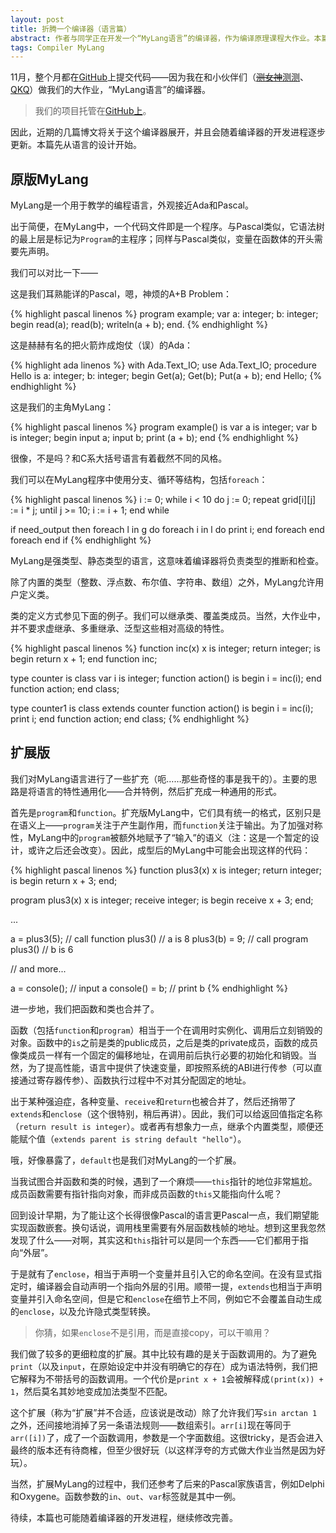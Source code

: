 ```yaml
---
layout: post
title: 折腾一个编译器（语言篇）
abstract: 作者与同学正在开发一个“MyLang语言”的编译器，作为编译原理课程大作业。本篇介绍MyLang语言及我们对语言的扩展。
tags: Compiler MyLang
---
```


11月，整个月都在[GitHub](https://github.com/hczhcz)上提交代码——因为我在和小伙伴们（[<del>测女神</del>测测](http://gaocegege.com/)、[QKQ](https://github.com/qikangqi)）做我们的大作业，“MyLang语言”的编译器。

> 我们的项目托管在[GitHub上](https://github.com/gaocegege/CompilerLab)。

因此，近期的几篇博文将关于这个编译器展开，并且会随着编译器的开发进程逐步更新。本篇先从语言的设计开始。

原版MyLang
---

MyLang是一个用于教学的编程语言，外观接近Ada和Pascal。

出于简便，在MyLang中，一个代码文件即是一个程序。与Pascal类似，它语法树的最上层是标记为`Program`的主程序；同样与Pascal类似，变量在函数体的开头需要先声明。

我们可以对比一下——

这是我们耳熟能详的Pascal，嗯，神烦的A+B Problem：

{% highlight pascal linenos %}
program example;
var
  a: integer;
  b: integer;
begin
  read(a);
  read(b);
  writeln(a + b);
end.
{% endhighlight %}

这是赫赫有名的把火箭炸成炮仗（误）的Ada：

{% highlight ada linenos %}
with Ada.Text_IO; use Ada.Text_IO;
procedure Hello is
  a: integer;
  b: integer;
begin
  Get(a);
  Get(b);
  Put(a + b);
end Hello;
{% endhighlight %}

这是我们的主角MyLang：

{% highlight pascal linenos %}
program example()
is
  var a is integer;
  var b is integer;
begin
  input a;
  input b;
  print (a + b);
end
{% endhighlight %}

很像，不是吗？和C系大括号语言有着截然不同的风格。

我们可以在MyLang程序中使用分支、循环等结构，包括`foreach`：

{% highlight pascal linenos %}
i := 0;
while i < 10 do
  j := 0;
  repeat
    grid[i][j] := i * j;
  until j >= 10;
  i := i + 1;
end while

if need_output then
  foreach l in g do
    foreach i in l do
      print i;
    end foreach
  end foreach
end if
{% endhighlight %}

MyLang是强类型、静态类型的语言，这意味着编译器将负责类型的推断和检查。

除了内置的类型（整数、浮点数、布尔值、字符串、数组）之外，MyLang允许用户定义类。

类的定义方式参见下面的例子。我们可以继承类、覆盖类成员。当然，大作业中，并不要求虚继承、多重继承、泛型这些相对高级的特性。

{% highlight pascal linenos %}
function inc(x)
  x is integer;
  return integer;
is
begin
  return x + 1;
end function inc;

type counter is class
  var i is integer;
  function action()
  is
  begin
    i = inc(i);
  end function action;
end class;

type counter1 is class extends counter
  function action()
  is
  begin
    i = inc(i);
    print i;
  end function action;
end class;
{% endhighlight %}

扩展版
---

我们对MyLang语言进行了一些扩充（呃……那些奇怪的事是我干的）。主要的思路是将语言的特性通用化——合并特例，然后扩充成一种通用的形式。

首先是`program`和`function`。扩充版MyLang中，它们具有统一的格式，区别只是在语义上——`program`关注于产生副作用，而`function`关注于输出。为了加强对称性，MyLang中的`program`被额外地赋予了“输入”的语义（注：这是一个暂定的设计，或许之后还会改变）。因此，成型后的MyLang中可能会出现这样的代码：

{% highlight pascal linenos %}
function plus3(x)
  x is integer;
  return integer;
is
begin
  return x + 3;
end;

program plus3(x)
  x is integer;
  receive integer;
is
begin
  receive x + 3;
end;

...

a = plus3(5); // call function plus3() // a is 8
plus3(b) = 9; // call program plus3() // b is 6

// and more...

a = console(); // input a
console() = b; // print b
{% endhighlight %}

进一步地，我们把函数和类也合并了。

函数（包括`function`和`program`）相当于一个在调用时实例化、调用后立刻销毁的对象。函数中的`is`之前是类的public成员，之后是类的private成员，函数的成员像类成员一样有一个固定的偏移地址，在调用前后执行必要的初始化和销毁。当然，为了提高性能，语言中提供了快速变量，即按照系统的ABI进行传参（可以直接通过寄存器传参）、函数执行过程中不对其分配固定的地址。

出于某种强迫症，各种变量、`receive`和`return`也被合并了，然后还捎带了`extends`和`enclose`（这个很特别，稍后再讲）。因此，我们可以给返回值指定名称（`return result is integer`）。或者再有想象力一点，继承个内置类型，顺便还能赋个值（`extends parent is string default "hello"`）。

哦，好像暴露了，`default`也是我们对MyLang的一个扩展。

当我试图合并函数和类的时候，遇到了一个麻烦——`this`指针的地位非常尴尬。成员函数需要有指针指向对象，而非成员函数的`this`又能指向什么呢？

回到设计早期，为了能让这个长得很像Pascal的语言更Pascal一点，我们期望能实现函数嵌套。换句话说，调用栈里需要有外层函数栈帧的地址。想到这里我忽然发现了什么——对啊，其实这和`this`指针可以是同一个东西——它们都用于指向“外层”。

于是就有了`enclose`，相当于声明一个变量并且引入它的命名空间。在没有显式指定时，编译器会自动声明一个指向外层的引用。顺带一提，`extends`也相当于声明变量并引入命名空间，但是它和`enclose`在细节上不同，例如它不会覆盖自动生成的`enclose`，以及允许隐式类型转换。

> 你猜，如果`enclose`不是引用，而是直接copy，可以干嘛用？

我们做了较多的更细粒度的扩展。其中比较有趣的是关于函数调用的。为了避免`print`（以及`input`，在原始设定中并没有明确它的存在）成为语法特例，我们把它解释为不带括号的函数调用。一个代价是`print x + 1`会被解释成`(print(x)) + 1`，然后莫名其妙地变成加法类型不匹配。

这个扩展（称为“扩展”并不合适，应该说是改动）除了允许我们写`sin arctan 1`之外，还间接地消掉了另一条语法规则——数组索引。`arr[i]`现在等同于`arr([i])`了，成了一个函数调用，参数是一个字面数组。这很tricky，是否会进入最终的版本还有待商榷，但至少很好玩（以这样浮夸的方式做大作业当然是因为好玩）。

当然，扩展MyLang的过程中，我们还参考了后来的Pascal家族语言，例如Delphi和Oxygene。函数参数的`in`、`out`、`var`标签就是其中一例。

待续，本篇也可能随着编译器的开发进程，继续修改完善。
